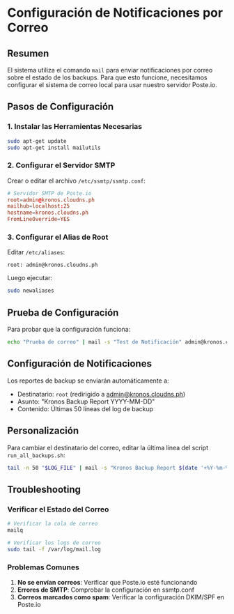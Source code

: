 # Configuración de Notificaciones por Correo

## Resumen
El sistema utiliza el comando `mail` para enviar notificaciones por correo sobre el estado de los backups. Para que esto funcione, necesitamos configurar el sistema de correo local para usar nuestro servidor Poste.io.

## Pasos de Configuración

### 1. Instalar las Herramientas Necesarias
```bash
sudo apt-get update
sudo apt-get install mailutils
```

### 2. Configurar el Servidor SMTP
Crear o editar el archivo `/etc/ssmtp/ssmtp.conf`:

```conf
# Servidor SMTP de Poste.io
root=admin@kronos.cloudns.ph
mailhub=localhost:25
hostname=kronos.cloudns.ph
FromLineOverride=YES
```

### 3. Configurar el Alias de Root
Editar `/etc/aliases`:
```text
root: admin@kronos.cloudns.ph
```

Luego ejecutar:
```bash
sudo newaliases
```

## Prueba de Configuración

Para probar que la configuración funciona:

```bash
echo "Prueba de correo" | mail -s "Test de Notificación" admin@kronos.cloudns.ph
```

## Configuración de Notificaciones

Los reportes de backup se enviarán automáticamente a:
- Destinatario: `root` (redirigido a admin@kronos.cloudns.ph)
- Asunto: "Kronos Backup Report YYYY-MM-DD"
- Contenido: Últimas 50 líneas del log de backup

## Personalización

Para cambiar el destinatario del correo, editar la última línea del script `run_all_backups.sh`:

```bash
tail -n 50 "$LOG_FILE" | mail -s "Kronos Backup Report $(date '+%Y-%m-%d')" admin@kronos.cloudns.ph
```

## Troubleshooting

### Verificar el Estado del Correo
```bash
# Verificar la cola de correo
mailq

# Verificar los logs de correo
sudo tail -f /var/log/mail.log
```

### Problemas Comunes
1. **No se envían correos**: Verificar que Poste.io esté funcionando
2. **Errores de SMTP**: Comprobar la configuración en ssmtp.conf
3. **Correos marcados como spam**: Verificar la configuración DKIM/SPF en Poste.io
